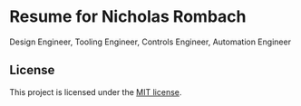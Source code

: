 
# Resume for Nicholas Rombach

Design Engineer, Tooling Engineer, Controls Engineer, Automation Engineer

<!-- ## Chart.js
https://www.chartjs.org/docs/latest/getting-started/usage.html
https://www.chartjs.org/docs/latest/charts/radar.html -->

## License
This project is licensed under the [MIT license](LICENSE.txt).